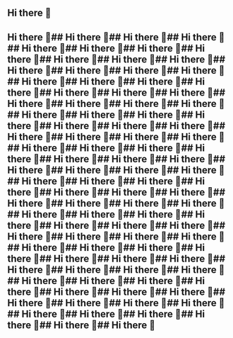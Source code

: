 ## Hi there 👋
## Hi there 👋## Hi there 👋## Hi there 👋## Hi there 👋## Hi there 👋## Hi there 👋## Hi there 👋## Hi there 👋## Hi there 👋## Hi there 👋## Hi there 👋## Hi there 👋## Hi there 👋## Hi there 👋## Hi there 👋## Hi there 👋## Hi there 👋## Hi there 👋## Hi there 👋## Hi there 👋## Hi there 👋## Hi there 👋## Hi there 👋## Hi there 👋## Hi there 👋## Hi there 👋## Hi there 👋## Hi there 👋## Hi there 👋## Hi there 👋## Hi there 👋## Hi there 👋## Hi there 👋## Hi there 👋## Hi there 👋## Hi there 👋## Hi there 👋## Hi there 👋## Hi there 👋## Hi there 👋## Hi there 👋## Hi there 👋## Hi there 👋## Hi there 👋## Hi there 👋## Hi there 👋## Hi there 👋## Hi there 👋## Hi there 👋## Hi there 👋## Hi there 👋## Hi there 👋## Hi there 👋## Hi there 👋## Hi there 👋## Hi there 👋## Hi there 👋## Hi there 👋## Hi there 👋## Hi there 👋## Hi there 👋## Hi there 👋## Hi there 👋## Hi there 👋## Hi there 👋## Hi there 👋## Hi there 👋## Hi there 👋## Hi there 👋## Hi there 👋## Hi there 👋## Hi there 👋## Hi there 👋## Hi there 👋## Hi there 👋## Hi there 👋## Hi there 👋## Hi there 👋## Hi there 👋## Hi there 👋## Hi there 👋## Hi there 👋## Hi there 👋## Hi there 👋## Hi there 👋## Hi there 👋## Hi there 👋## Hi there 👋## Hi there 👋## Hi there 👋## Hi there 👋## Hi there 👋## Hi there 👋## Hi there 👋## Hi there 👋## Hi there 👋## Hi there 👋## Hi there 👋

<!--
**ahmedebrahem0/ahmedebrahem0** is a ✨ _special_ ✨ repository because its `README.md` (this file) appears on your GitHub profile.

Here are some ideas to get you started:

- 🔭 I’m currently working on ...
- 🌱 I’m currently learning ...
- 👯 I’m looking to collaborate on ...
- 🤔 I’m looking for help with ...
- 💬 Ask me about ...
- 📫 How to reach me: ...
- 😄 Pronouns: ...
- ⚡ Fun fact: ...
-->
